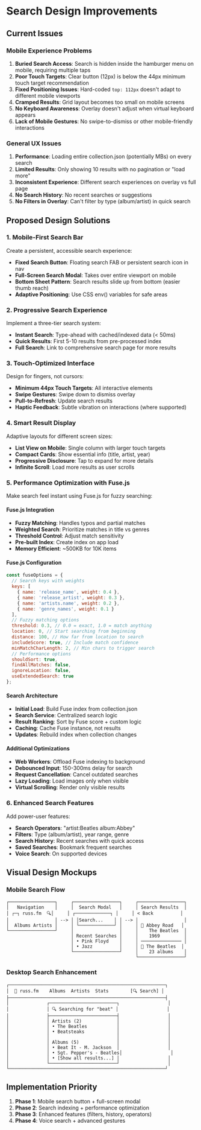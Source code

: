 # Search Design Improvements

## Current Issues

### Mobile Experience Problems
1. **Buried Search Access**: Search is hidden inside the hamburger menu on mobile, requiring multiple taps
2. **Poor Touch Targets**: Clear button (12px) is below the 44px minimum touch target recommendation
3. **Fixed Positioning Issues**: Hard-coded `top: 112px` doesn't adapt to different mobile viewports
4. **Cramped Results**: Grid layout becomes too small on mobile screens
5. **No Keyboard Awareness**: Overlay doesn't adjust when virtual keyboard appears
6. **Lack of Mobile Gestures**: No swipe-to-dismiss or other mobile-friendly interactions

### General UX Issues
1. **Performance**: Loading entire collection.json (potentially MBs) on every search
2. **Limited Results**: Only showing 10 results with no pagination or "load more"
3. **Inconsistent Experience**: Different search experiences on overlay vs full page
4. **No Search History**: No recent searches or suggestions
5. **No Filters in Overlay**: Can't filter by type (album/artist) in quick search

## Proposed Design Solutions

### 1. Mobile-First Search Bar
Create a persistent, accessible search experience:
- **Fixed Search Button**: Floating search FAB or persistent search icon in nav
- **Full-Screen Search Modal**: Takes over entire viewport on mobile
- **Bottom Sheet Pattern**: Search results slide up from bottom (easier thumb reach)
- **Adaptive Positioning**: Use CSS env() variables for safe areas

### 2. Progressive Search Experience
Implement a three-tier search system:
- **Instant Search**: Type-ahead with cached/indexed data (< 50ms)
- **Quick Results**: First 5-10 results from pre-processed index
- **Full Search**: Link to comprehensive search page for more results

### 3. Touch-Optimized Interface
Design for fingers, not cursors:
- **Minimum 44px Touch Targets**: All interactive elements
- **Swipe Gestures**: Swipe down to dismiss overlay
- **Pull-to-Refresh**: Update search results
- **Haptic Feedback**: Subtle vibration on interactions (where supported)

### 4. Smart Result Display
Adaptive layouts for different screen sizes:
- **List View on Mobile**: Single column with larger touch targets
- **Compact Cards**: Show essential info (title, artist, year)
- **Progressive Disclosure**: Tap to expand for more details
- **Infinite Scroll**: Load more results as user scrolls

### 5. Performance Optimization with Fuse.js
Make search feel instant using Fuse.js for fuzzy searching:

#### Fuse.js Integration
- **Fuzzy Matching**: Handles typos and partial matches
- **Weighted Search**: Prioritize matches in title vs genres
- **Threshold Control**: Adjust match sensitivity
- **Pre-built Index**: Create index on app load
- **Memory Efficient**: ~500KB for 10K items

#### Fuse.js Configuration
```javascript
const fuseOptions = {
  // Search keys with weights
  keys: [
    { name: 'release_name', weight: 0.4 },
    { name: 'release_artist', weight: 0.3 },
    { name: 'artists.name', weight: 0.2 },
    { name: 'genre_names', weight: 0.1 }
  ],
  // Fuzzy matching options
  threshold: 0.3, // 0.0 = exact, 1.0 = match anything
  location: 0, // Start searching from beginning
  distance: 100, // How far from location to search
  includeScore: true, // Include match confidence
  minMatchCharLength: 2, // Min chars to trigger search
  // Performance options
  shouldSort: true,
  findAllMatches: false,
  ignoreLocation: false,
  useExtendedSearch: true
};
```

#### Search Architecture
- **Initial Load**: Build Fuse index from collection.json
- **Search Service**: Centralized search logic
- **Result Ranking**: Sort by Fuse score + custom logic
- **Caching**: Cache Fuse instance, not results
- **Updates**: Rebuild index when collection changes

#### Additional Optimizations
- **Web Workers**: Offload Fuse indexing to background
- **Debounced Input**: 150-300ms delay for search
- **Request Cancellation**: Cancel outdated searches
- **Lazy Loading**: Load images only when visible
- **Virtual Scrolling**: Render only visible results

### 6. Enhanced Search Features
Add power-user features:
- **Search Operators**: "artist:Beatles album:Abbey"
- **Filters**: Type (album/artist), year range, genre
- **Search History**: Recent searches with quick access
- **Saved Searches**: Bookmark frequent searches
- **Voice Search**: On supported devices

## Visual Design Mockups

### Mobile Search Flow
```
┌─────────────────┐     ┌─────────────────┐     ┌─────────────────┐
│   Navigation    │     │  Search Modal   │     │ Search Results  │
│ ┌─┐ russ.fm  🔍│     │ ┌─────────────┐ │     │ < Back          │
│                 │ --> │ │Search...    │ │ --> │                 │
│  Albums Artists │     │ └─────────────┘ │     │ 🎵 Abbey Road   │
└─────────────────┘     │                 │     │    The Beatles  │
                        │ Recent Searches │     │    1969         │
                        │ • Pink Floyd    │     │ ─────────────── │
                        │ • Jazz          │     │ 👤 The Beatles  │
                        └─────────────────┘     │    23 albums    │
                                                └─────────────────┘
```

### Desktop Search Enhancement
```
┌──────────────────────────────────────────────────────────┐
│  🎵 russ.fm    Albums  Artists  Stats        [🔍 Search] │
├──────────────────────────────────────────────────────────┤
│              ┌─────────────────────────┐                  │
│              │ 🔍 Searching for "beat" │                  │
│              ├─────────────────────────┤                  │
│              │ Artists (2)             │                  │
│              │ • The Beatles           │                  │
│              │ • Beatsteaks            │                  │
│              │                         │                  │
│              │ Albums (5)              │                  │
│              │ • Beat It - M. Jackson  │                  │
│              │ • Sgt. Pepper's - Beatles│                  │
│              │ • [Show all results...] │                  │
│              └─────────────────────────┘                  │
└──────────────────────────────────────────────────────────┘
```

## Implementation Priority

1. **Phase 1**: Mobile search button + full-screen modal
2. **Phase 2**: Search indexing + performance optimization  
3. **Phase 3**: Enhanced features (filters, history, operators)
4. **Phase 4**: Voice search + advanced gestures